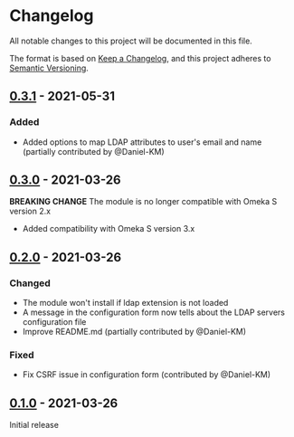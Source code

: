 # Changelog

All notable changes to this project will be documented in this file.

The format is based on [Keep a Changelog](https://keepachangelog.com/en/1.0.0/),
and this project adheres to [Semantic Versioning](https://semver.org/spec/v2.0.0.html).

## [0.3.1] - 2021-05-31

### Added

- Added options to map LDAP attributes to user's email and name (partially
  contributed by @Daniel-KM)

## [0.3.0] - 2021-03-26

**BREAKING CHANGE** The module is no longer compatible with Omeka S version 2.x

- Added compatibility with Omeka S version 3.x

## [0.2.0] - 2021-03-26

### Changed

- The module won't install if ldap extension is not loaded
- A message in the configuration form now tells about the LDAP servers configuration file
- Improve README.md (partially contributed by @Daniel-KM)

### Fixed

- Fix CSRF issue in configuration form (contributed by @Daniel-KM)

## [0.1.0] - 2021-03-26

Initial release

[0.3.1]: https://github.com/biblibre/omeka-s-module-Ldap/compare/v0.3.0...v0.3.1
[0.3.0]: https://github.com/biblibre/omeka-s-module-Ldap/compare/v0.2.0...v0.3.0
[0.2.0]: https://github.com/biblibre/omeka-s-module-Ldap/compare/v0.1.0...v0.2.0
[0.1.0]: https://github.com/biblibre/omeka-s-module-Ldap/releases/tag/v0.1.0
